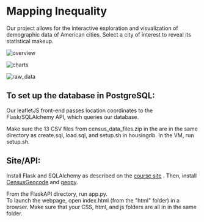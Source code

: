 # Mapping Inequality

Our project allows for the interactive exploration and visualization of demographic data of American cities. Select a city of interest to reveal its statistical makeup.

![overview](https://github.com/kupoko/radial-housing-project/blob/master/images/overview.JPG)

![charts](https://github.com/kupoko/radial-housing-project/blob/master/images/charts.JPG)

![raw_data](https://github.com/kupoko/radial-housing-project/blob/master/images/rawdata.JPG)

## To set up the database in PostgreSQL:
Our leafletJS front-end passes location coordinates to the Flask/SQLAlchemy API, which queries our database.

Make sure the 13 CSV files from census_data_files.zip in the are in the same directory as create.sql, load.sql, and setup.sh in housingdb. In the VM, run setup.sh.

## Site/API:
Install Flask and SQLAlchemy as described on the [course site](https://sites.duke.edu/compsci316_01_f2017/help/flask/) . Then, install [CensusGeocode](https://pypi.python.org/pypi/censusgeocode) and [geopy](https://pypi.python.org/pypi/geopy).

From the FlaskAPI directory, run app.py.  
To launch the webpage, open index.html (from the "html" folder) in a browser. Make sure that your CSS, html, and js folders are all in in the same folder.
